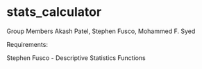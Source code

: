 # stats_calculator

Group Members
  Akash Patel,
  Stephen Fusco,
  Mohammed F. Syed
  
  
  Requirements:
  
  Stephen Fusco - Descriptive Statistics Functions
  
